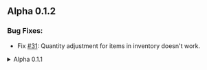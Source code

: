 ## Alpha 0.1.2
### Bug Fixes:
- Fix [#31](https://github.com/Mezryss/FVTT-Genesys/issues/31): Quantity adjustment for items in inventory doesn't work.

<details>
<summary>Alpha 0.1.1</summary>

## Alpha 0.1.1
### Updates:
- Disallowed adding ActiveEffects to Item Qualities until a better solution is implemented for referencing or embedding them in items.
- [#25](https://github.com/Mezryss/FVTT-Genesys/issues/25) Allow adding item qualities to Armor.
### Bug Fixes:
- Fix [#22](https://github.com/Mezryss/FVTT-Genesys/issues/22): In skills tab, context menu can appear below XP Container and other skill categories.
- Fix [#27](https://github.com/Mezryss/FVTT-Genesys/issues/27): Disallow archetype removal if XP has changed since Archetype was applied.
</details>
